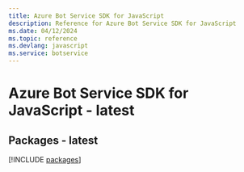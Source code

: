 ```yaml
---
title: Azure Bot Service SDK for JavaScript
description: Reference for Azure Bot Service SDK for JavaScript
ms.date: 04/12/2024
ms.topic: reference
ms.devlang: javascript
ms.service: botservice
---
```

# Azure Bot Service SDK for JavaScript - latest
## Packages - latest
[!INCLUDE [packages](bot-service-index.md)]